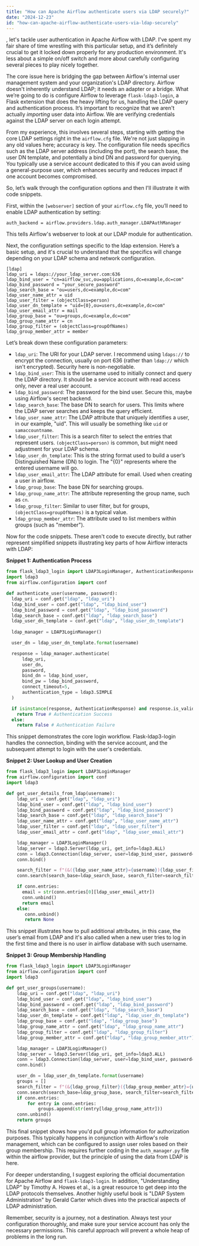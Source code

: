 ```yaml
---
title: "How can Apache Airflow authenticate users via LDAP securely?"
date: "2024-12-23"
id: "how-can-apache-airflow-authenticate-users-via-ldap-securely"
---
```


, let's tackle user authentication in Apache Airflow with LDAP. I've spent my fair share of time wrestling with this particular setup, and it’s definitely crucial to get it locked down properly for any production environment. It's less about a simple on/off switch and more about carefully configuring several pieces to play nicely together.

The core issue here is bridging the gap between Airflow's internal user management system and your organization's LDAP directory. Airflow doesn't inherently understand LDAP; it needs an adapter or a bridge. What we’re going to do is configure Airflow to leverage `flask-ldap3-login`, a Flask extension that does the heavy lifting for us, handling the LDAP query and authentication process. It’s important to recognize that we aren't actually *importing* user data into Airflow. We are verifying credentials against the LDAP server on each login attempt.

From my experience, this involves several steps, starting with getting the core LDAP settings right in the `airflow.cfg` file. We're not just slapping in any old values here; accuracy is key. The configuration file needs specifics such as the LDAP server address (including the port), the search base, the user DN template, and potentially a bind DN and password for querying. You typically use a service account dedicated to this if you can avoid using a general-purpose user, which enhances security and reduces impact if one account becomes compromised.

So, let’s walk through the configuration options and then I'll illustrate it with code snippets.

First, within the `[webserver]` section of your `airflow.cfg` file, you’ll need to enable LDAP authentication by setting:

```
auth_backend = airflow.providers.ldap.auth_manager.LDAPAuthManager
```
This tells Airflow's webserver to look at our LDAP module for authentication.

Next, the configuration settings specific to the ldap extension. Here’s a basic setup, and it's crucial to understand that the specifics will change depending on your LDAP schema and network configuration.

```
[ldap]
ldap_uri = ldaps://your_ldap_server.com:636
ldap_bind_user = "cn=airflow_svc,ou=applications,dc=example,dc=com"
ldap_bind_password = "your_secure_password"
ldap_search_base = "ou=users,dc=example,dc=com"
ldap_user_name_attr = uid
ldap_user_filter = (objectClass=person)
ldap_user_dn_template = "uid={0},ou=users,dc=example,dc=com"
ldap_user_email_attr = mail
ldap_group_base = "ou=groups,dc=example,dc=com"
ldap_group_name_attr = cn
ldap_group_filter = (objectClass=groupOfNames)
ldap_group_member_attr = member
```

Let’s break down these configuration parameters:

*   `ldap_uri`: The URI for your LDAP server. I recommend using `ldaps://` to encrypt the connection, usually on port 636 (rather than `ldap://` which isn't encrypted). Security here is non-negotiable.
*   `ldap_bind_user`: This is the username used to initially connect and query the LDAP directory. It should be a service account with read access only, never a real user account.
*   `ldap_bind_password`: The password for the bind user. Secure this, maybe using Airflow's secret backend.
*   `ldap_search_base`: The base DN to search for users. This limits where the LDAP server searches and keeps the query efficient.
*   `ldap_user_name_attr`: The LDAP attribute that uniquely identifies a user, in our example, "uid". This will usually be something like `uid` or `samaccountname`.
*   `ldap_user_filter`: This is a search filter to select the entries that represent users. `(objectClass=person)` is common, but might need adjustment for your LDAP schema.
*   `ldap_user_dn_template`: This is the string format used to build a user’s Distinguished Name (DN) to login. The "{0}" represents where the entered username will go.
*    `ldap_user_email_attr`: The LDAP attribute for email. Used when creating a user in airflow.
*   `ldap_group_base`: The base DN for searching groups.
*   `ldap_group_name_attr`: The attribute representing the group name, such as `cn`.
*   `ldap_group_filter`: Similar to user filter, but for groups, `(objectClass=groupOfNames)` is a typical value.
*  `ldap_group_member_attr`: The attribute used to list members within groups (such as "member").

Now for the code snippets. These aren't code to execute directly, but rather represent simplified snippets illustrating key parts of how Airflow interacts with LDAP:

**Snippet 1: Authentication Process**

```python
from flask_ldap3_login import LDAP3LoginManager, AuthenticationResponse
import ldap3
from airflow.configuration import conf

def authenticate_user(username, password):
  ldap_uri = conf.get("ldap", "ldap_uri")
  ldap_bind_user = conf.get("ldap", "ldap_bind_user")
  ldap_bind_password = conf.get("ldap", "ldap_bind_password")
  ldap_search_base = conf.get("ldap", "ldap_search_base")
  ldap_user_dn_template = conf.get("ldap", "ldap_user_dn_template")
  
  ldap_manager = LDAP3LoginManager()

  user_dn = ldap_user_dn_template.format(username)

  response = ldap_manager.authenticate(
      ldap_uri,
      user_dn,
      password,
      bind_dn = ldap_bind_user,
      bind_pw = ldap_bind_password,
      connect_timeout=5,
      authentication_type = ldap3.SIMPLE
  )

  if isinstance(response, AuthenticationResponse) and response.is_valid():
    return True # Authentication Success
  else:
    return False # Authentication Failure

```
This snippet demonstrates the core login workflow. Flask-ldap3-login handles the connection, binding with the service account, and the subsequent attempt to login with the user's credentials.

**Snippet 2: User Lookup and User Creation**

```python
from flask_ldap3_login import LDAP3LoginManager
from airflow.configuration import conf
import ldap3

def get_user_details_from_ldap(username):
    ldap_uri = conf.get("ldap", "ldap_uri")
    ldap_bind_user = conf.get("ldap", "ldap_bind_user")
    ldap_bind_password = conf.get("ldap", "ldap_bind_password")
    ldap_search_base = conf.get("ldap", "ldap_search_base")
    ldap_user_name_attr = conf.get("ldap", "ldap_user_name_attr")
    ldap_user_filter = conf.get("ldap", "ldap_user_filter")
    ldap_user_email_attr = conf.get("ldap", "ldap_user_email_attr")

    ldap_manager = LDAP3LoginManager()
    ldap_server = ldap3.Server(ldap_uri, get_info=ldap3.ALL)
    conn = ldap3.Connection(ldap_server, user=ldap_bind_user, password=ldap_bind_password)
    conn.bind()

    search_filter = f"(&({ldap_user_name_attr}={username}){ldap_user_filter})"
    conn.search(search_base=ldap_search_base, search_filter=search_filter, attributes=[ldap_user_email_attr])

    if conn.entries:
      email = str(conn.entries[0][ldap_user_email_attr])
      conn.unbind()
      return email
    else:
       conn.unbind()
       return None
```
This snippet illustrates how to pull additional attributes, in this case, the user’s email from LDAP and it's also called when a new user tries to log in the first time and there is no user in airflow database with such username.

**Snippet 3: Group Membership Handling**

```python
from flask_ldap3_login import LDAP3LoginManager
from airflow.configuration import conf
import ldap3

def get_user_groups(username):
    ldap_uri = conf.get("ldap", "ldap_uri")
    ldap_bind_user = conf.get("ldap", "ldap_bind_user")
    ldap_bind_password = conf.get("ldap", "ldap_bind_password")
    ldap_search_base = conf.get("ldap", "ldap_search_base")
    ldap_user_dn_template = conf.get("ldap", "ldap_user_dn_template")
    ldap_group_base = conf.get("ldap", "ldap_group_base")
    ldap_group_name_attr = conf.get("ldap", "ldap_group_name_attr")
    ldap_group_filter = conf.get("ldap", "ldap_group_filter")
    ldap_group_member_attr = conf.get("ldap", "ldap_group_member_attr")

    ldap_manager = LDAP3LoginManager()
    ldap_server = ldap3.Server(ldap_uri, get_info=ldap3.ALL)
    conn = ldap3.Connection(ldap_server, user=ldap_bind_user, password=ldap_bind_password)
    conn.bind()

    user_dn = ldap_user_dn_template.format(username)
    groups = []
    search_filter = f"(&{ldap_group_filter}({ldap_group_member_attr}={user_dn}))"
    conn.search(search_base=ldap_group_base, search_filter=search_filter, attributes=[ldap_group_name_attr])
    if conn.entries:
        for entry in conn.entries:
            groups.append(str(entry[ldap_group_name_attr]))
    conn.unbind()
    return groups
```
This final snippet shows how you'd pull group information for authorization purposes. This typically happens in conjunction with Airflow's role management, which can be configured to assign user roles based on their group membership. This requires further coding in the `auth_manager.py` file within the airflow provider, but the principle of using the data from LDAP is here.

For deeper understanding, I suggest exploring the official documentation for Apache Airflow and `flask-ldap3-login`. In addition, "Understanding LDAP" by Timothy A. Howes et al., is a great resource to get deep into the LDAP protocols themselves. Another highly useful book is "LDAP System Administration" by Gerald Carter which dives into the practical aspects of LDAP administration.

Remember, security is a journey, not a destination. Always test your configuration thoroughly, and make sure your service account has only the necessary permissions. This careful approach will prevent a whole heap of problems in the long run.
